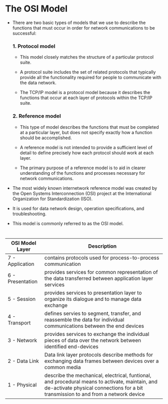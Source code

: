 # The OSI Model

- There are two basic types of models that we use to describe the functions that must occur in order for network communications to be successful: 

  ### 1. Protocol model 

  - This model closely matches the structure of a particular protocol suite. 
  - A protocol suite includes the set of related protocols that typically provide all the functionality required for people to communicate with the data network. 

  - The TCP/IP model is a protocol model because it describes the functions that occur at each layer of protocols within the TCP/IP suite.
    
  ### 2. Reference model 

  - This type of model describes the functions that must be completed at a particular layer, but does not specify exactly how a function should be accomplished. 
  - A reference model is not intended to provide a sufficient level of detail to define precisely how each protocol should work at each layer. 

  - The primary purpose of a reference model is to aid in clearer understanding of the functions and processes necessary for network communications.


- The most widely known internetwork reference model was created by the Open Systems Interconnection (OSI) project at the International Organization for Standardization (ISO). 

- It is used for data network design, operation specifications, and troubleshooting. 
- This model is commonly referred to as the OSI model.

#


| **OSI Model Layer** | **Description** |
| --- | --- |
| 7 - Application | contains protocols used for process-to-process communication |
| 6 - Presentation | provides services for common representation of the data transferred between application layer services |
| 5 - Session | provides services to presentation layer to organize its dialogue and to manage data exchange |
| 4 - Transport | defines servies to segment, transfer, and reassemble the data for individual communications between the end devices |
| 3 - Network | provides services to exchange the individual pieces of data over the network between identified end-devices | 
| 2 - Data Link | Data link layer protocols describe methods for exchanging data frames between devices over a common media |
| 1 - Physical | describe the mechanical, electrical, funtional, and procedural means to activate, maintain, and de-activate physical connections for a bit transmission to  and from a network device |

